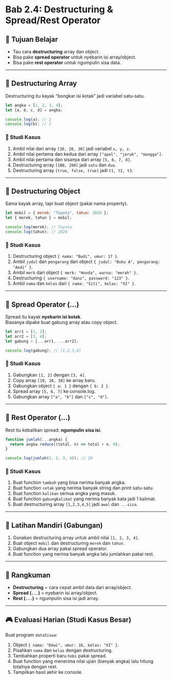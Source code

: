 # Bab 2.4: Destructuring & Spread/Rest Operator

## 🎯 Tujuan Belajar
- Tau cara **destructuring** array dan object.  
- Bisa pake **spread operator** untuk nyebarin isi array/object.  
- Bisa pake **rest operator** untuk ngumpulin sisa data.  

---

## 🍬 Destructuring Array
Destructuring itu kayak “bongkar isi kotak” jadi variabel satu-satu.

```js
let angka = [1, 2, 3, 4];
let [a, b, c, d] = angka;

console.log(a); // 1
console.log(b); // 2
```

### 📝 Studi Kasus
1. Ambil nilai dari array `[10, 20, 30]` jadi variabel `x, y, z`.  
2. Ambil nilai pertama dan kedua dari array `["apel", "jeruk", "mangga"]`.  
3. Ambil nilai pertama dan sisanya dari array `[5, 6, 7, 8]`.  
4. Destructuring array `[100, 200]` jadi `satu` dan `dua`.  
5. Destructuring array `[true, false, true]` jadi `t1, t2, t3`.  

---

## 🍭 Destructuring Object
Sama kayak array, tapi buat object (pakai nama property).

```js
let mobil = { merek: "Toyota", tahun: 2020 };
let { merek, tahun } = mobil;

console.log(merek); // Toyota
console.log(tahun); // 2020
```

### 📝 Studi Kasus
1. Destructuring object `{ nama: "Budi", umur: 17 }`.  
2. Ambil `judul` dan `pengarang` dari object `{ judul: "Buku A", pengarang: "Andi" }`.  
3. Ambil `merk` dari object `{ merk: "Honda", warna: "merah" }`.  
4. Destructuring `{ username: "danz", password: "123" }`.  
5. Ambil `nama` dan `kelas` dari `{ nama: "Siti", kelas: "XI" }`.  

---

## 🌟 Spread Operator (...)
Spread itu kayak **nyebarin isi kotak**.  
Biasanya dipake buat gabung array atau copy object.

```js
let arr1 = [1, 2];
let arr2 = [3, 4];
let gabung = [...arr1, ...arr2];

console.log(gabung); // [1,2,3,4]
```

### 📝 Studi Kasus
1. Gabungkan `[1, 2]` dengan `[3, 4]`.  
2. Copy array `[10, 20, 30]` ke array baru.  
3. Gabungkan object `{ a: 1 }` dengan `{ b: 2 }`.  
4. Spread array `[5, 6, 7]` ke console.log.  
5. Gabungkan array `["a", "b"]` dan `["c", "d"]`.  

---

## 🍩 Rest Operator (...)
Rest itu kebalikan spread: **ngumpulin sisa isi**.  

```js
function jumlah(...angka) {
  return angka.reduce((total, n) => total + n, 0);
}

console.log(jumlah(1, 2, 3, 4)); // 10
```

### 📝 Studi Kasus
1. Buat function `tambah` yang bisa nerima banyak angka.  
2. Buat function `cetak` yang nerima banyak string dan print satu-satu.  
3. Buat function `kalikan` semua angka yang masuk.  
4. Buat function `gabungKalimat` yang nerima banyak kata jadi 1 kalimat.  
5. Buat destructuring array `[1,2,3,4,5]` jadi `awal` dan `...sisa`.  

---

## 🎯 Latihan Mandiri (Gabungan)
1. Gunakan destructuring array untuk ambil nilai `[1, 2, 3, 4]`.  
2. Buat object `mobil` dan destructuring `merek` dan `tahun`.  
3. Gabungkan dua array pakai spread operator.  
4. Buat function yang nerima banyak angka lalu jumlahkan pakai rest.  

---

## 📝 Rangkuman
- **Destructuring** = cara cepat ambil data dari array/object.  
- **Spread (`...`)** = nyebarin isi array/object.  
- **Rest (`...`)** = ngumpulin sisa isi jadi array.  

---

## 🎮 Evaluasi Harian (Studi Kasus Besar)
Buat program `dataSiswa`:  
1. Object `{ nama: "Dewi", umur: 16, kelas: "XI" }`.  
2. Pisahkan `nama` dan `kelas` dengan destructuring.  
3. Tambahkan properti baru `hobi` pakai spread.  
4. Buat function yang menerima nilai ujian (banyak angka) lalu hitung totalnya dengan rest.  
5. Tampilkan hasil akhir ke console.  
